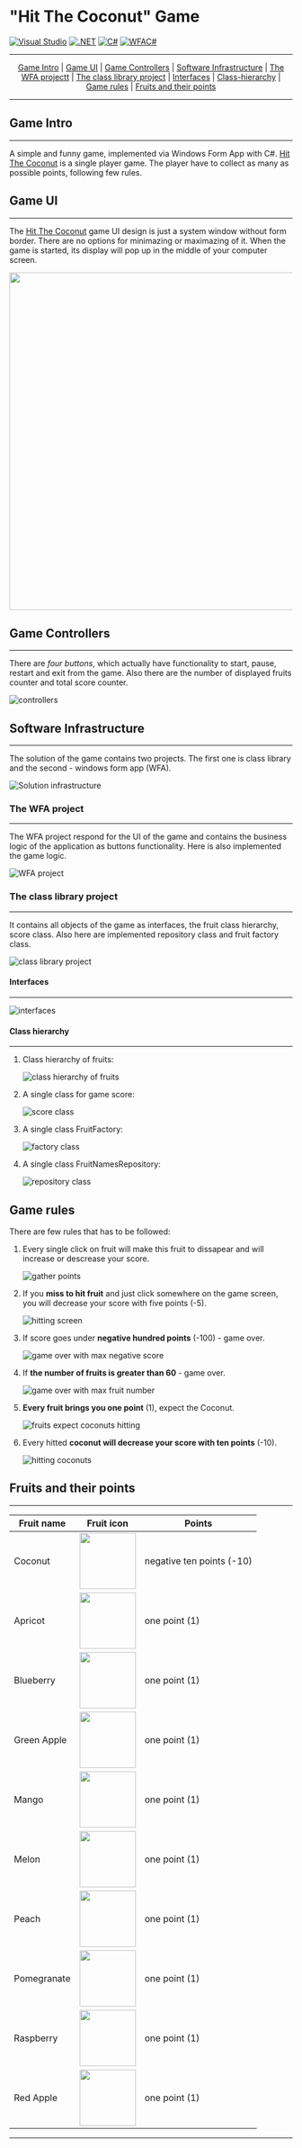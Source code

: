 # **"Hit The Coconut" Game**

[![Visual Studio](https://img.shields.io/badge/Visual%20Studio-2022-brightgreen)](https://visualstudio.microsoft.com/)
[![.NET](https://img.shields.io/badge/.NET-5.0-brightgreen)](https://dotnet.microsoft.com/)
[![C#](https://img.shields.io/badge/C%23-9.0-green)](https://docs.microsoft.com/en-us/dotnet/csharp/whats-new/csharp-9)
[![WFAC#](https://img.shields.io/badge/Windows%20Form%20App-C%23-yellowgreen)](https://docs.microsoft.com/en-us/visualstudio/ide/create-csharp-winform-visual-studio?view=vs-2022)

---
<div align="center">
    <a href="#game-intro">Game Intro</a> |
    <a href="#game-ui">Game UI</a> |
    <a href="#game-controllers">Game Controllers</a> |
    <a href="#software-infrastructure">Software Infrastructure</a> |
    <a href="#the-wfa-project">The WFA projectt</a> |
    <a href="#the-class-library-project">The class library project</a> |
    <a href="#interfaces">Interfaces</a> |
    <a href="#class-hierarchy">Class-hierarchy</a> |
    <a href="#game-rules">Game rules</a> |
    <a href="#fruits-and-their-points">Fruits and their points</a>
</div>

---

## Game Intro
---

A simple and funny game, implemented via Windows Form App with C#. [Hit The Coconut](https://github.com/Threed90/Hit_The_Coconut) is a single player game. The player have to collect as many as possible points, following few rules.

## Game UI
---

The [Hit The Coconut](https://github.com/Threed90/Hit_The_Coconut) game UI design is just a system window without form border. 
There are no options for minimazing or maximazing of it. When the game is started, its display will pop up in the middle of your computer screen.

<img src="https://github.com/Threed90/Hit_The_Coconut/blob/main/descriptionResources/gameEntrySkin.png" width="600">

## Game Controllers
---

There are *four buttons*, which actually have functionality to start, pause, restart and exit from the game. Also there are the number of displayed fruits counter and total score counter.

![controllers](/descriptionResources/controllers.gif)

## Software Infrastructure
---

The solution of the game contains two projects. The first one is class library and the second - windows form app (WFA).

![Solution infrastructure](/descriptionResources/SolutionInfrastructure.png)

### The WFA project
----

The WFA project respond for the UI of the game and contains the business logic of the application as buttons functionality. Here is also implemented the game logic.

![WFA project](/descriptionResources/WFA_Project.png)

### The class library project
----

It contains all objects of the game as interfaces, the fruit class hierarchy, score class. Also here are implemented repository class and fruit factory class.

![class library project](/descriptionResources/classLibraryProject.png)

#### Interfaces
-----

![interfaces](/descriptionResources/interfaces.png)

#### Class hierarchy
-----

1. Class hierarchy of fruits:
   
    ![class hierarchy of fruits](/descriptionResources/fruitClassHierarhy.png)

2. A single class for game score:
   
    ![score class](/descriptionResources/scoreClass.png)

3. A single class FruitFactory:

    ![factory class](/descriptionResources/fruitFactoryClass.png)

4. A single class FruitNamesRepository:

    ![repository class](/descriptionResources/FruitNamesRepository.png)

## Game rules

There are few rules that has to be followed:
1. Every single click on fruit will make this fruit to dissapear and will increase or descrease your score.
   
   ![gather points](/descriptionResources/gatherPoints.gif) 

2. If you **miss to hit fruit** and just click somewhere on the game screen, you will decrease your score with five points (-5).
   
   ![hitting screen](/descriptionResources/hitScreen.gif)

3. If score goes under **negative hundred points** (-100) - game over.
   
   ![game over with max negative score](/descriptionResources/gameOverNegativeScore.gif)

4. If **the number of fruits is greater than 60** - game over.

    ![game over with max fruit number](/descriptionResources/gameOverMaxFruits.gif)

5. **Every fruit brings you one point** (1), expect the Coconut.
   
   ![fruits expect coconuts hitting](/descriptionResources/fitFruits.gif)

6. Every hitted **coconut will decrease your score with ten points** (-10).

    ![hitting coconuts](/descriptionResources/hitCoconuts.gif)

## Fruits and their points
---

| Fruit name | Fruit icon | Points |
|------------|------------|--------|
| Coconut | <img src="https://github.com/Threed90/Hit_The_Coconut/blob/main/HitTheCoconutGameSolution/HitTheCoconut/img/coconut.png" width="100"> | negative ten points (-10) |
| Apricot | <img src="https://github.com/Threed90/Hit_The_Coconut/blob/main/HitTheCoconutGameSolution/HitTheCoconut/img/apricot.png" width="100"> | one point (1) |
| Blueberry | <img src="https://github.com/Threed90/Hit_The_Coconut/blob/main/HitTheCoconutGameSolution/HitTheCoconut/img/blueberry.png" width="100"> | one point (1) |
| Green Apple | <img src="https://github.com/Threed90/Hit_The_Coconut/blob/main/HitTheCoconutGameSolution/HitTheCoconut/img/greenApple.png" width="100"> | one point (1) |
| Mango | <img src="https://github.com/Threed90/Hit_The_Coconut/blob/main/HitTheCoconutGameSolution/HitTheCoconut/img/mango.png" width="100"> | one point (1) |
| Melon | <img src="https://github.com/Threed90/Hit_The_Coconut/blob/main/HitTheCoconutGameSolution/HitTheCoconut/img/melon.png" width="100"> | one point (1) |
| Peach | <img src="https://github.com/Threed90/Hit_The_Coconut/blob/main/HitTheCoconutGameSolution/HitTheCoconut/img/peach.png" width="100"> | one point (1) |
| Pomegranate | <img src="https://github.com/Threed90/Hit_The_Coconut/blob/main/HitTheCoconutGameSolution/HitTheCoconut/img/pomegranate.png" width="100"> | one point (1) |
| Raspberry | <img src="https://github.com/Threed90/Hit_The_Coconut/blob/main/HitTheCoconutGameSolution/HitTheCoconut/img/raspberry.png" width="100"> | one point (1) |
| Red Apple | <img src="https://github.com/Threed90/Hit_The_Coconut/blob/main/HitTheCoconutGameSolution/HitTheCoconut/img/redApple.png" width="100"> | one point (1)|

---
